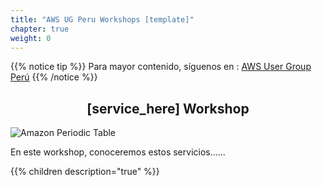 ```yaml
---
title: "AWS UG Peru Workshops [template]"
chapter: true
weight: 0
---
```


{{% notice tip %}}
Para mayor contenido, síguenos en :
[AWS User Group Perú](https://www.facebook.com/awsperu) 
{{% /notice %}}

<div style="text-align: center"><h2>[service_here] Workshop</h2></div>

![Amazon Periodic Table](/img/All-services.jpg)

En este workshop, conoceremos estos servicios......

{{% children description="true" %}}

